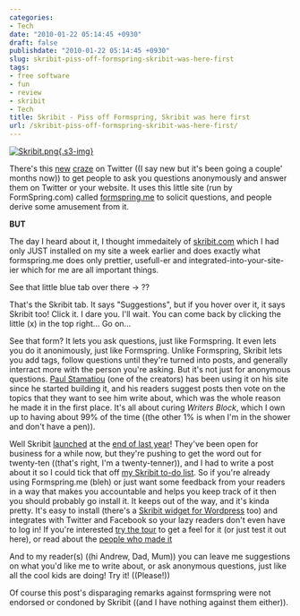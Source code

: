 ```yaml
---
categories:
- Tech
date: "2010-01-22 05:14:45 +0930"
draft: false
publishdate: "2010-01-22 05:14:45 +0930"
slug: skribit-piss-off-formspring-skribit-was-here-first
tags:
- free software
- fun
- review
- skribit
- Tech
title: Skribit - Piss off Formspring, Skribit was here first
url: /skribit-piss-off-formspring-skribit-was-here-first/
---
```

[![Skribit.png](https://turbo.geekorium.com.au/images/Skribit.png){.s3-img}](http://skribit.com/)

There's this
[new](http://www.techcrunch.com/2010/01/04/formspring-ask-me-anything/)
[craze](http://gawker.com/5438956/formspringme-the-sociopathic-crack-cocaine-of-oversharing)
on Twitter ((I say new but it's been going a couple' months now)) to get
people to ask you questions anonymously and answer them on Twitter or
your website. It uses this little site (run by FormSpring.com) called
[formspring.me](http://formspring.me) to solicit questions, and people
derive some amusement from it.

**BUT**

The day I heard about it, I thought immedaitely of
[skribit.com](http://skribit.com) which I had only JUST installed on my
site a week earlier and does exactly what formspring.me does only
prettier, usefull-er and integrated-into-your-site-ier which for me are
all important things.

See that little blue tab over there -&gt; ??

That's the Skribit tab. It says "Suggestions", but if you hover over it,
it says Skribit too! Click it. I dare you. I'll wait. You can come back
by clicking the little (x) in the top right... Go on...

See that form? It lets you ask questions, just like Formspring. It even
lets you do it anonimously, just like Formspring. Unlike Formspring,
Skribit lets you add tags, follow questions until they're turned into
posts, and generally interract more with the person you're asking. But
it's not just for anonymous questions. [Paul
Stamatiou](http://paulstamatiou.com) (one of the creators) has been
using it on his site since he started building it, and his readers
suggest posts then vote on the topics that they want to see him write
about, which was the whole reason he made it in the first place. It's
all about curing *Writers Block*, which I own up to having about 99% of
the time ((the other 1% is when I'm in the shower and don't have a
pen)).

Well Skribit
[launched](http://www.techcrunch.com/2009/12/17/skribit-finally-launches/)
at the [end of last
year](http://skribit.com/blog/2009/12/16/launch-day-arrives/)! They've
been open for business for a while now, but they're pushing to get the
word out for twenty-ten ((that's right, I'm a twenty-tenner)), and I had
to write a post about it so I could tick that off [my Skribit to-do
list](http://skribit.com/blogs/josh-nunns-geekorium). So if you're
already using Formspring.me (bleh) or just want some feedback from your
readers in a way that makes you accountable and helps you keep track of
it then you should probably go install it. It keeps out of the way, and
it's kinda pretty. It's easy to install (there's a [Skribit widget for
Wordpress](http://skribit.com/wordpress) too) and integrates with
Twitter and Facebook so your lazy readers don't even have to log in! If
you're interested [try the tour](http://skribit.com/tour) to get a feel
for it (or just test it out here), or read about the [people who made
it](http://skribit.com/about)

And to my reader(s) ((hi Andrew, Dad, Mum)) you can leave me suggestions
on what you'd like me to write about, or ask anonymous questions, just
like all the cool kids are doing! Try it! ((Please!))

Of course this post's disparaging remarks against formspring were not
endorsed or condoned by Skribit ((and I have nothing against them
either)).